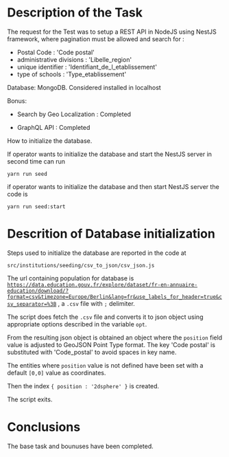 # Description of the Task

The request for the Test was to setup a REST API in NodeJS using NestJS framework, where pagination must be allowed and search for :

- Postal Code : 'Code postal'
- administrative divisions : 'Libelle_region'  
- unique identifier : 'Identifiant_de_l_etablissement'
- type of schools : 'Type_etablissement'

Database:
MongoDB. Considered installed in localhost

Bonus:
- Search by Geo Localization : Completed

- GraphQL API : Completed

How to initialize the database.

If operator wants to initialize the database and start the NestJS server in second time can run 

<code>yarn run seed</code>

if operator wants to initialize the database and then start NestJS server the code is

<code>yarn run seed:start</code>

# Descrition of Database initialization

Steps used to initialize the database are reported in the code at 

<code>src/institutions/seeding/csv_to_json/csv_json.js</code>

The url containing population for database is <code>https://data.education.gouv.fr/explore/dataset/fr-en-annuaire-education/download/?format=csv&timezone=Europe/Berlin&lang=fr&use_labels_for_header=true&csv_separator=%3B</code> , a <code>.csv</code> file with <code>;</code> delimiter. <br>

The script does fetch the <code>.csv</code> file and converts it to json object using appropriate options described in the variable <code>opt</code>. <br>

From the resulting json object is obtained an object where the <code>position</code> field value is adjusted to GeoJSON Point Type format.
The key 'Code postal' is substituted with 'Code_postal' to avoid spaces in key name.<br>

The entities where <code>position</code> value is not defined have been set with a default <code>[0,0]</code> value as coordinates.<br>

Then the index <code>{ position : '2dsphere' }</code> is created.<br>

The script exits.
<br>

# Conclusions

The base task and bounuses have been completed.
